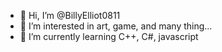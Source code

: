 - 👋 Hi, I’m @BillyElliot0811
- 👀 I’m interested in art, game, and many thing...
- 🌱 I’m currently learning C++, C#, javascript
